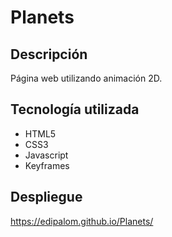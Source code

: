 # Planets
## Descripción 
Página web utilizando animación 2D.

## Tecnología utilizada
- HTML5
- CSS3
- Javascript
- Keyframes

## Despliegue
https://edipalom.github.io/Planets/

